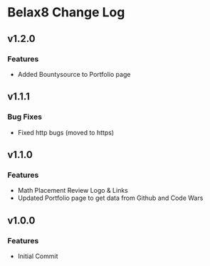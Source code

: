 # Belax8 Change Log


## v1.2.0
### Features
 * Added Bountysource to Portfolio page


## v1.1.1
### Bug Fixes
 * Fixed http bugs (moved to https)

## v1.1.0
### Features
 * Math Placement Review Logo & Links
 * Updated Portfolio page to get data from Github and Code Wars


## v1.0.0
### Features
 * Initial Commit

